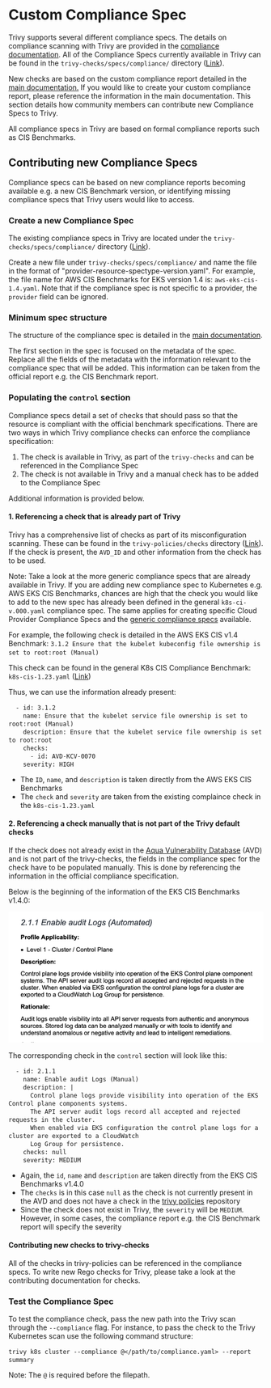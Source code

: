 # Custom Compliance Spec

Trivy supports several different compliance specs. The details on compliance scanning with Trivy are provided in the [compliance documentation](../../docs/compliance/compliance.md).
All of the Compliance Specs currently available in Trivy can be found in the `trivy-checks/specs/compliance/` directory ([Link](https://github.com/aquasecurity/trivy-checks/tree/main/specs/compliance)).

New checks are based on the custom compliance report detailed in the [main documentation.](../../docs/compliance/compliance/#custom-compliance)
If you would like to create your custom compliance report, please reference the information in the main documentation. This section details how community members can contribute new Compliance Specs to Trivy.

All compliance specs in Trivy are based on formal compliance reports such as CIS Benchmarks.

## Contributing new Compliance Specs

Compliance specs can be based on new compliance reports becoming available e.g. a new CIS Benchmark version, or identifying missing compliance specs that Trivy users would like to access. 

### Create a new Compliance Spec

The existing compliance specs in Trivy are located under the `trivy-checks/specs/compliance/` directory ([Link](https://github.com/aquasecurity/trivy-checks/tree/main/specs/compliance)).

Create a new file under `trivy-checks/specs/compliance/` and name the file in the format of "provider-resource-spectype-version.yaml". For example, the file name for AWS CIS Benchmarks for EKS version 1.4 is: `aws-eks-cis-1.4.yaml`. Note that if the compliance spec is not specific to a provider, the `provider` field can be ignored.

### Minimum spec structure

The structure of the compliance spec is detailed in the [main documentation](./compliance/#custom-compliance). 

The first section in the spec is focused on the metadata of the spec. Replace all the fields of the metadata with the information relevant to the compliance spec that will be added. This information can be taken from the official report e.g. the CIS Benchmark report.

### Populating the `control` section

Compliance specs detail a set of checks that should pass so that the resource is compliant with the official benchmark specifications. There are two ways in which Trivy compliance checks can enforce the compliance specification:

1. The check is available in Trivy, as part of the `trivy-checks` and can be referenced in the Compliance Spec
2. The check is not available in Trivy and a manual check has to be added to the Compliance Spec

Additional information is provided below.

#### 1. Referencing a check that is already part of Trivy

Trivy has a comprehensive list of checks as part of its misconfiguration scanning. These can be found in the `trivy-policies/checks` directory ([Link](https://github.com/aquasecurity/trivy-checks/tree/main/checks)). If the check is present, the `AVD_ID` and other information from the check has to be used.

Note: Take a look at the more generic compliance specs that are already available in Trivy. If you are adding new compliance spec to Kubernetes e.g. AWS EKS CIS Benchmarks, chances are high that the check you would like to add to the new spec has already been defined in the general `k8s-ci-v.000.yaml` compliance spec. The same applies for creating specific Cloud Provider Compliance Specs and the [generic compliance specs](https://github.com/aquasecurity/trivy-checks/tree/main/specs/compliance) available. 

For example, the following check is detailed in the AWS EKS CIS v1.4 Benchmark:
`3.1.2 Ensure that the kubelet kubeconfig file ownership is set to root:root (Manual)`

This check can be found in the general K8s CIS Compliance Benchmark: `k8s-cis-1.23.yaml` ([Link](https://github.com/aquasecurity/trivy-policies/blob/31e779916f3863dd74a28cee869ea24fdc4ca8c2/specs/compliance/k8s-cis-1.23.yaml#L480))

Thus, we can use the information already present:

```
  - id: 3.1.2
    name: Ensure that the kubelet service file ownership is set to root:root (Manual)
    description: Ensure that the kubelet service file ownership is set to root:root
    checks:
      - id: AVD-KCV-0070
    severity: HIGH
```

- The `ID`, `name`, and `description` is taken directly from the AWS EKS CIS Benchmarks
- The `check` and `severity` are taken from the existing complaince check in the `k8s-cis-1.23.yaml`


#### 2. Referencing a check manually that is not part of the Trivy default checks

If the check does not already exist in the [Aqua Vulnerability Database](https://avd.aquasec.com/) (AVD) and is not part of the trivy-checks, the fields in the compliance spec for the check have to be populated manually. This is done by referencing the information in the official compliance specification.

Below is the beginning of the information of the EKS CIS Benchmarks v1.4.0:

![EKS Benchmarks 2.1.1](../../imgs/eks-benchmarks.png)

The corresponding check in the `control` section will look like this:

```
  - id: 2.1.1
    name: Enable audit Logs (Manual)
    description: |
      Control plane logs provide visibility into operation of the EKS Control plane components systems. 
      The API server audit logs record all accepted and rejected requests in the cluster. 
      When enabled via EKS configuration the control plane logs for a cluster are exported to a CloudWatch 
      Log Group for persistence.
    checks: null
    severity: MEDIUM
```

- Again, the `id`, `name` and `description` are taken directly from the EKS CIS Benchmarks v1.4.0
- The `checks` is in this case `null` as the check is not currently present in the AVD and does not have a check in the [trivy policies](https://github.com/aquasecurity/trivy-checks/tree/main/checks) repository
- Since the check does not exist in Trivy, the `severity` will be `MEDIUM`. However, in some cases, the compliance report e.g. the CIS Benchmark report will specify the severity

#### Contributing new checks to trivy-checks

All of the checks in trivy-policies can be referenced in the compliance specs.
To write new Rego checks for Trivy, please take a look at the contributing documentation for checks.

### Test the Compliance Spec

To test the compliance check, pass the new path into the Trivy scan through the `--compliance` flag. For instance, to pass the check to the Trivy Kubernetes scan use the following command structure:

```
trivy k8s cluster --compliance @</path/to/compliance.yaml> --report summary
```

Note: The `@` is required before the filepath.